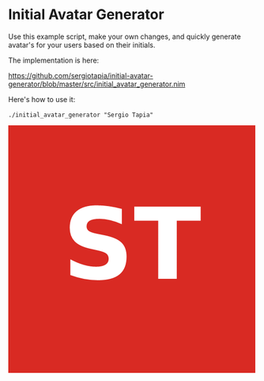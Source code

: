 # Initial Avatar Generator

Use this example script, make your own changes, and quickly
generate avatar's for your users based on their initials.

The implementation is here:

https://github.com/sergiotapia/initial-avatar-generator/blob/master/src/initial_avatar_generator.nim

Here's how to use it:

```
./initial_avatar_generator "Sergio Tapia"
```

![image](https://raw.githubusercontent.com/sergiotapia/initial-avatar-generator/master/initials_Sergio_Tapia.png)
